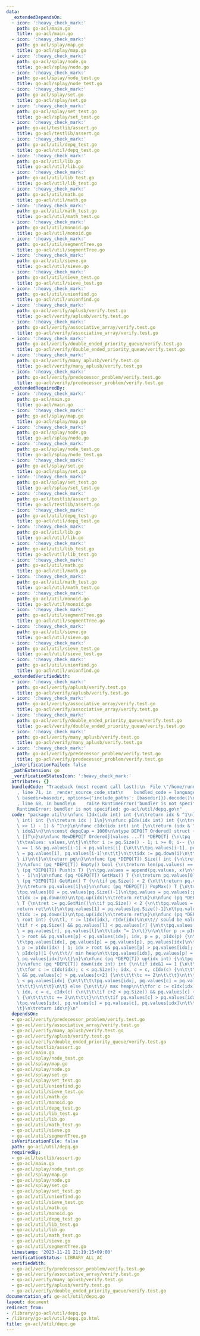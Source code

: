 ```yaml
---
data:
  _extendedDependsOn:
  - icon: ':heavy_check_mark:'
    path: go-acl/main.go
    title: go-acl/main.go
  - icon: ':heavy_check_mark:'
    path: go-acl/splay/map.go
    title: go-acl/splay/map.go
  - icon: ':heavy_check_mark:'
    path: go-acl/splay/node.go
    title: go-acl/splay/node.go
  - icon: ':heavy_check_mark:'
    path: go-acl/splay/node_test.go
    title: go-acl/splay/node_test.go
  - icon: ':heavy_check_mark:'
    path: go-acl/splay/set.go
    title: go-acl/splay/set.go
  - icon: ':heavy_check_mark:'
    path: go-acl/splay/set_test.go
    title: go-acl/splay/set_test.go
  - icon: ':heavy_check_mark:'
    path: go-acl/testlib/assert.go
    title: go-acl/testlib/assert.go
  - icon: ':heavy_check_mark:'
    path: go-acl/util/depq_test.go
    title: go-acl/util/depq_test.go
  - icon: ':heavy_check_mark:'
    path: go-acl/util/lib.go
    title: go-acl/util/lib.go
  - icon: ':heavy_check_mark:'
    path: go-acl/util/lib_test.go
    title: go-acl/util/lib_test.go
  - icon: ':heavy_check_mark:'
    path: go-acl/util/math.go
    title: go-acl/util/math.go
  - icon: ':heavy_check_mark:'
    path: go-acl/util/math_test.go
    title: go-acl/util/math_test.go
  - icon: ':heavy_check_mark:'
    path: go-acl/util/monoid.go
    title: go-acl/util/monoid.go
  - icon: ':heavy_check_mark:'
    path: go-acl/util/segmentTree.go
    title: go-acl/util/segmentTree.go
  - icon: ':heavy_check_mark:'
    path: go-acl/util/sieve.go
    title: go-acl/util/sieve.go
  - icon: ':heavy_check_mark:'
    path: go-acl/util/sieve_test.go
    title: go-acl/util/sieve_test.go
  - icon: ':heavy_check_mark:'
    path: go-acl/util/unionfind.go
    title: go-acl/util/unionfind.go
  - icon: ':heavy_check_mark:'
    path: go-acl/verify/aplusb/verify.test.go
    title: go-acl/verify/aplusb/verify.test.go
  - icon: ':heavy_check_mark:'
    path: go-acl/verify/associative_array/verify.test.go
    title: go-acl/verify/associative_array/verify.test.go
  - icon: ':heavy_check_mark:'
    path: go-acl/verify/double_ended_priority_queue/verify.test.go
    title: go-acl/verify/double_ended_priority_queue/verify.test.go
  - icon: ':heavy_check_mark:'
    path: go-acl/verify/many_aplusb/verify.test.go
    title: go-acl/verify/many_aplusb/verify.test.go
  - icon: ':heavy_check_mark:'
    path: go-acl/verify/predecessor_problem/verify.test.go
    title: go-acl/verify/predecessor_problem/verify.test.go
  _extendedRequiredBy:
  - icon: ':heavy_check_mark:'
    path: go-acl/main.go
    title: go-acl/main.go
  - icon: ':heavy_check_mark:'
    path: go-acl/splay/map.go
    title: go-acl/splay/map.go
  - icon: ':heavy_check_mark:'
    path: go-acl/splay/node.go
    title: go-acl/splay/node.go
  - icon: ':heavy_check_mark:'
    path: go-acl/splay/node_test.go
    title: go-acl/splay/node_test.go
  - icon: ':heavy_check_mark:'
    path: go-acl/splay/set.go
    title: go-acl/splay/set.go
  - icon: ':heavy_check_mark:'
    path: go-acl/splay/set_test.go
    title: go-acl/splay/set_test.go
  - icon: ':heavy_check_mark:'
    path: go-acl/testlib/assert.go
    title: go-acl/testlib/assert.go
  - icon: ':heavy_check_mark:'
    path: go-acl/util/depq_test.go
    title: go-acl/util/depq_test.go
  - icon: ':heavy_check_mark:'
    path: go-acl/util/lib.go
    title: go-acl/util/lib.go
  - icon: ':heavy_check_mark:'
    path: go-acl/util/lib_test.go
    title: go-acl/util/lib_test.go
  - icon: ':heavy_check_mark:'
    path: go-acl/util/math.go
    title: go-acl/util/math.go
  - icon: ':heavy_check_mark:'
    path: go-acl/util/math_test.go
    title: go-acl/util/math_test.go
  - icon: ':heavy_check_mark:'
    path: go-acl/util/monoid.go
    title: go-acl/util/monoid.go
  - icon: ':heavy_check_mark:'
    path: go-acl/util/segmentTree.go
    title: go-acl/util/segmentTree.go
  - icon: ':heavy_check_mark:'
    path: go-acl/util/sieve.go
    title: go-acl/util/sieve.go
  - icon: ':heavy_check_mark:'
    path: go-acl/util/sieve_test.go
    title: go-acl/util/sieve_test.go
  - icon: ':heavy_check_mark:'
    path: go-acl/util/unionfind.go
    title: go-acl/util/unionfind.go
  _extendedVerifiedWith:
  - icon: ':heavy_check_mark:'
    path: go-acl/verify/aplusb/verify.test.go
    title: go-acl/verify/aplusb/verify.test.go
  - icon: ':heavy_check_mark:'
    path: go-acl/verify/associative_array/verify.test.go
    title: go-acl/verify/associative_array/verify.test.go
  - icon: ':heavy_check_mark:'
    path: go-acl/verify/double_ended_priority_queue/verify.test.go
    title: go-acl/verify/double_ended_priority_queue/verify.test.go
  - icon: ':heavy_check_mark:'
    path: go-acl/verify/many_aplusb/verify.test.go
    title: go-acl/verify/many_aplusb/verify.test.go
  - icon: ':heavy_check_mark:'
    path: go-acl/verify/predecessor_problem/verify.test.go
    title: go-acl/verify/predecessor_problem/verify.test.go
  _isVerificationFailed: false
  _pathExtension: go
  _verificationStatusIcon: ':heavy_check_mark:'
  attributes: {}
  bundledCode: "Traceback (most recent call last):\n  File \"/home/runner/.local/lib/python3.10/site-packages/onlinejudge_verify/documentation/build.py\"\
    , line 71, in _render_source_code_stat\n    bundled_code = language.bundle(stat.path,\
    \ basedir=basedir, options={'include_paths': [basedir]}).decode()\n  File \"/home/runner/.local/lib/python3.10/site-packages/onlinejudge_verify/languages/user_defined.py\"\
    , line 68, in bundle\n    raise RuntimeError('bundler is not specified: {}'.format(str(path)))\n\
    RuntimeError: bundler is not specified: go-acl/util/depq.go\n"
  code: "package util\n\nfunc lIdx(idx int) int {\n\treturn idx & ^1\n}\n\nfunc rIdx(idx\
    \ int) int {\n\treturn idx | 1\n}\n\nfunc pIdx(idx int) int {\n\treturn ((idx\
    \ >> 1) - 1) & ^1\n}\n\nfunc cIdx(idx int) int {\n\treturn (idx & ^1)<<1 | 2 |\
    \ idx&1\n}\n\nconst depqCap = 1000\n\ntype DEPQ[T Ordered] struct {\n\tvalues\
    \ []T\n}\n\nfunc NewDEPQ[T Ordered](values ...T) *DEPQ[T] {\n\tpq := &DEPQ[T]{\n\
    \t\tvalues: values,\n\t}\n\tfor i := pq.Size() - 1; i >= 0; i-- {\n\t\tif i&1\
    \ == 1 && pq.values[i-1] < pq.values[i] {\n\t\t\tpq.values[i-1], pq.values[i]\
    \ = pq.values[i], pq.values[i-1]\n\t\t}\n\t\tidx := pq.down(i)\n\t\tpq.upAt(idx,\
    \ i)\n\t}\n\treturn pq\n}\n\nfunc (pq *DEPQ[T]) Size() int {\n\treturn len(pq.values)\n\
    }\n\nfunc (pq *DEPQ[T]) Empty() bool {\n\treturn len(pq.values) == 0\n}\n\nfunc\
    \ (pq *DEPQ[T]) Push(x T) {\n\tpq.values = append(pq.values, x)\n\tpq.up(pq.Size()\
    \ - 1)\n}\n\nfunc (pq *DEPQ[T]) GetMax() T {\n\treturn pq.values[0]\n}\n\nfunc\
    \ (pq *DEPQ[T]) GetMin() T {\n\tif pq.Size() < 2 {\n\t\treturn pq.values[0]\n\t\
    }\n\treturn pq.values[1]\n}\n\nfunc (pq *DEPQ[T]) PopMax() T {\n\tret := pq.GetMax()\n\
    \tpq.values[0] = pq.values[pq.Size()-1]\n\tpq.values = pq.values[:pq.Size()-1]\n\
    \tidx := pq.down(0)\n\tpq.up(idx)\n\treturn ret\n}\n\nfunc (pq *DEPQ[T]) PopMin()\
    \ T {\n\tret := pq.GetMin()\n\tif pq.Size() < 2 {\n\t\tpq.values = []T{}\n\t\t\
    return ret\n\t}\n\tpq.values[1] = pq.values[pq.Size()-1]\n\tpq.values = pq.values[:pq.Size()-1]\n\
    \tidx := pq.down(1)\n\tpq.up(idx)\n\treturn ret\n}\n\nfunc (pq *DEPQ[T]) upAt(idx,\
    \ root int) {\n\tl, r := lIdx(idx), rIdx(idx)\n\n\t// sould be value[l] >= value[r]\n\
    \tif r < pq.Size() && pq.values[l] < pq.values[r] {\n\t\tpq.values[l], pq.values[r]\
    \ = pq.values[r], pq.values[l]\n\t\tidx ^= 1\n\t}\n\n\tfor p := pIdx(idx); idx\
    \ > root && pq.values[p] < pq.values[idx]; idx, p = p, pIdx(p) {\n\t\t// max heap\n\
    \t\tpq.values[idx], pq.values[p] = pq.values[p], pq.values[idx]\n\t}\n\n\tfor\
    \ p := pIdx(idx) | 1; idx > root && pq.values[p] > pq.values[idx]; idx, p = p,\
    \ pIdx(p)|1 {\n\t\t// min heap\n\t\tpq.values[idx], pq.values[p] = pq.values[p],\
    \ pq.values[idx]\n\t}\n}\n\nfunc (pq *DEPQ[T]) up(idx int) {\n\tpq.upAt(idx, 1)\n\
    }\n\nfunc (pq *DEPQ[T]) down(idx int) int {\n\tif idx&1 == 1 {\n\t\t// min heap\n\
    \t\tfor c := cIdx(idx); c < pq.Size(); idx, c = c, cIdx(c) {\n\t\t\tif c+2 < pq.Size()\
    \ && pq.values[c] > pq.values[c+2] {\n\t\t\t\tc += 2\n\t\t\t}\n\t\t\tif pq.values[c]\
    \ < pq.values[idx] {\n\t\t\t\tpq.values[idx], pq.values[c] = pq.values[c], pq.values[idx]\n\
    \t\t\t}\n\t\t}\n\t} else {\n\t\t// max heap\n\t\tfor c := cIdx(idx); c < pq.Size();\
    \ idx, c = c, cIdx(c) {\n\t\t\tif c+2 < pq.Size() && pq.values[c] < pq.values[c+2]\
    \ {\n\t\t\t\tc += 2\n\t\t\t}\n\t\t\tif pq.values[c] > pq.values[idx] {\n\t\t\t\
    \tpq.values[idx], pq.values[c] = pq.values[c], pq.values[idx]\n\t\t\t}\n\t\t}\n\
    \t}\n\treturn idx\n}\n"
  dependsOn:
  - go-acl/verify/predecessor_problem/verify.test.go
  - go-acl/verify/associative_array/verify.test.go
  - go-acl/verify/many_aplusb/verify.test.go
  - go-acl/verify/aplusb/verify.test.go
  - go-acl/verify/double_ended_priority_queue/verify.test.go
  - go-acl/testlib/assert.go
  - go-acl/main.go
  - go-acl/splay/node_test.go
  - go-acl/splay/map.go
  - go-acl/splay/node.go
  - go-acl/splay/set.go
  - go-acl/splay/set_test.go
  - go-acl/util/unionfind.go
  - go-acl/util/sieve_test.go
  - go-acl/util/math.go
  - go-acl/util/monoid.go
  - go-acl/util/depq_test.go
  - go-acl/util/lib_test.go
  - go-acl/util/lib.go
  - go-acl/util/math_test.go
  - go-acl/util/sieve.go
  - go-acl/util/segmentTree.go
  isVerificationFile: false
  path: go-acl/util/depq.go
  requiredBy:
  - go-acl/testlib/assert.go
  - go-acl/main.go
  - go-acl/splay/node_test.go
  - go-acl/splay/map.go
  - go-acl/splay/node.go
  - go-acl/splay/set.go
  - go-acl/splay/set_test.go
  - go-acl/util/unionfind.go
  - go-acl/util/sieve_test.go
  - go-acl/util/math.go
  - go-acl/util/monoid.go
  - go-acl/util/depq_test.go
  - go-acl/util/lib_test.go
  - go-acl/util/lib.go
  - go-acl/util/math_test.go
  - go-acl/util/sieve.go
  - go-acl/util/segmentTree.go
  timestamp: '2023-11-21 21:19:15+09:00'
  verificationStatus: LIBRARY_ALL_AC
  verifiedWith:
  - go-acl/verify/predecessor_problem/verify.test.go
  - go-acl/verify/associative_array/verify.test.go
  - go-acl/verify/many_aplusb/verify.test.go
  - go-acl/verify/aplusb/verify.test.go
  - go-acl/verify/double_ended_priority_queue/verify.test.go
documentation_of: go-acl/util/depq.go
layout: document
redirect_from:
- /library/go-acl/util/depq.go
- /library/go-acl/util/depq.go.html
title: go-acl/util/depq.go
---
```

